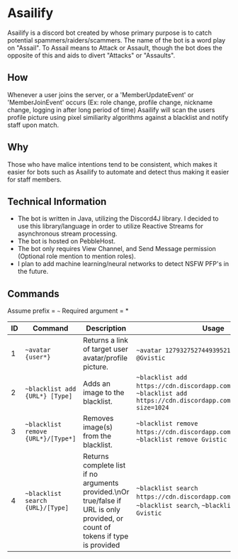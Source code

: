 # Asailify

Asailify is a discord bot created by whose primary purpose is to catch potential spammers/raiders/scammers. 
The name of the bot is a word play on "Assail". To Assail means to Attack or Assault, though the bot does the opposite of this
and aids to divert "Attacks" or "Assaults".

## How

Whenever a user joins the server, or a 'MemberUpdateEvent' or 'MemberJoinEvent' occurs (Ex: role change, profile change, nickname change, logging in after long period of time)
Asailify will scan the users profile picture using pixel similiarity algorithms against a blacklist and notify staff upon match. 

## Why

Those who have malice intentions tend to be consistent, which makes it easier for bots such as Asailify to automate and detect thus making it easier for staff members.

## Technical Information

- The bot is written in Java, utilizing the Discord4J library. I decided to use this library/language in order to utilize Reactive Streams for asynchronous stream processing.
- The bot is hosted on PebbleHost.
- The bot only requires View Channel, and Send Message permission (Optional role mention to mention roles).
- I plan to add machine learning/neural networks to detect NSFW PFP's in the future.

## Commands

Assume prefix = `~`
Required argument = *

| ID | Command | Description | Usage |
|--|------|-------------|-------|
| 1 | `~avatar {user*}` | Returns a link of target user avatar/profile picture. | `~avatar 127932752744939521`, `~avatar @Gvistic` |
| 2 | `~blacklist add {URL*} [Type]` | Adds an image to the blacklist. | `~blacklist add https://cdn.discordapp.com/....png Gvistic`, `~blacklist add https://cdn.discordapp.com/....webp?size=1024` |
| 3 | `~blacklist remove {URL*}/[Type*]` | Removes image(s) from the blacklist. | `~blacklist remove https://cdn.discordapp.com/avatars/....png`, `~blacklist remove Gvistic` |
| 4 | `~blacklist search {URL}/[Type]` | Returns complete list if no arguments provided.\nOr true/false if URL is only provided, or count of tokens if type is provided| `~blacklist search https://cdn.discordapp.com/....png`, `~blacklist search`, `~blacklist search Gvistic` |
